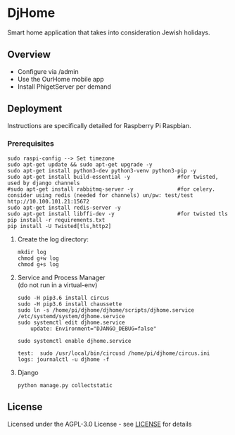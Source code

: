 # DjHome
Smart home application that takes into consideration Jewish holidays.

## Overview
* Configure via /admin
* Use the OurHome mobile app
* Install PhigetServer per demand

## Deployment
Instructions are specifically detailed for Raspberry Pi Raspbian.
### Prerequisites
    sudo raspi-config --> Set timezone
    sudo apt-get update && sudo apt-get upgrade -y
    sudo apt-get install python3-dev python3-venv python3-pip -y
    sudo apt-get install build-essential -y               #for twisted, used by django channels
    #sudo apt-get install rabbitmq-server -y              #for celery. consider using redis (needed for channels) un/pw: test/test  http://10.100.101.21:15672
    sudo apt-get install redis-server -y
    sudo apt-get install libffi-dev -y                    #for twisted tls
    pip install -r requirements.txt
    pip install -U Twisted[tls,http2]


1. Create the log directory:
    ```
    mkdir log
    chmod g+w log
    chmod g+s log
    ```
1. Service and Process Manager\
(do not run in a virtual-env)
    ```
    sudo -H pip3.6 install circus
    sudo -H pip3.6 install chaussette
    sudo ln -s /home/pi/djhome/djhome/scripts/djhome.service /etc/systemd/system/djhome.service
    sudo systemctl edit djhome.service
        update: Environment="DJANGO_DEBUG=false"

    sudo systemctl enable djhome.service

    test:  sudo /usr/local/bin/circusd /home/pi/djhome/circus.ini
    logs: journalctl -u djhome -f
    ```

1. Django
    ````
    python manage.py collectstatic
    ````

## License
Licensed under the AGPL-3.0 License - see [LICENSE](LICENSE) for details
